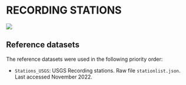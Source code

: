 # RECORDING STATIONS

![](recording_stations.png)


## Reference datasets

The reference datasets were used in the following priority order:

- `Stations_USGS`: USGS Recording stations. Raw file `stationlist.json`. Last accessed November 2022.



